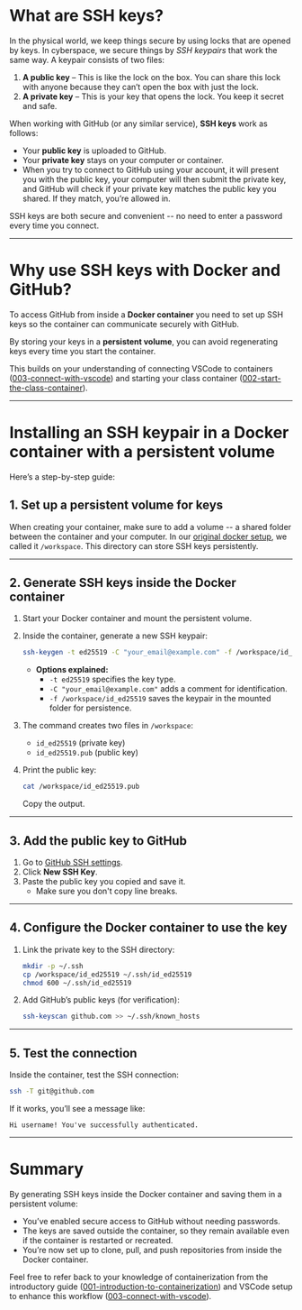 # What are SSH keys?

In the physical world, we keep things secure by using locks that are opened by keys.  In cyberspace, we secure things by _SSH keypairs_ that work the same way.  A keypair consists of two files:
1. **A public key** – This is like the lock on the box. You can share this lock with anyone because they can’t open the box with just the lock.
2. **A private key** – This is your key that opens the lock. You keep it secret and safe.

When working with GitHub (or any similar service), **SSH keys** work as follows:
- Your **public key** is uploaded to GitHub.
- Your **private key** stays on your computer or container.
- When you try to connect to GitHub using your account, it will present you with the public key, your computer will then submit the private key, and GitHub will check if your private key matches the public key you shared. If they match, you’re allowed in.

SSH keys are both secure and convenient -- no need to enter a password every time you connect.

---

# Why use SSH keys with Docker and GitHub?

To access GitHub from inside a **Docker container** you need to set up SSH keys so the container can communicate securely with GitHub.

By storing your keys in a **persistent volume**, you can avoid regenerating keys every time you start the container.

This builds on your understanding of connecting VSCode to containers ([003-connect-with-vscode](003-connect-with-vscode.md)) and starting your class container ([002-start-the-class-container](002-start-the-class-container.md)).

---

# Installing an SSH keypair in a Docker container with a persistent volume

Here’s a step-by-step guide:

## 1. Set up a persistent volume for keys

When creating your container, make sure to add a volume -- a shared folder between the container and your computer.  In our [original docker setup](002-start-the-class-container.md), we called it `/workspace`. This directory can store SSH keys persistently.

---

## 2. Generate SSH keys inside the Docker container

1. Start your Docker container and mount the persistent volume.

2. Inside the container, generate a new SSH keypair:
   ```bash
   ssh-keygen -t ed25519 -C "your_email@example.com" -f /workspace/id_ed25519
   ```
   - **Options explained:**
     - `-t ed25519` specifies the key type.
     - `-C "your_email@example.com"` adds a comment for identification.
     - `-f /workspace/id_ed25519` saves the keypair in the mounted folder for persistence.

3. The command creates two files in `/workspace`:
   - `id_ed25519` (private key)
   - `id_ed25519.pub` (public key)

4. Print the public key:
   ```bash
   cat /workspace/id_ed25519.pub
   ```
   Copy the output.

---

## 3. Add the public key to GitHub

1. Go to [GitHub SSH settings](https://github.com/settings/keys).
2. Click **New SSH Key**.
3. Paste the public key you copied and save it.
    - Make sure you don't copy line breaks.

---

## 4. Configure the Docker container to use the key

1. Link the private key to the SSH directory:
   ```bash
   mkdir -p ~/.ssh
   cp /workspace/id_ed25519 ~/.ssh/id_ed25519
   chmod 600 ~/.ssh/id_ed25519
   ```

2. Add GitHub’s public keys (for verification):
   ```bash
   ssh-keyscan github.com >> ~/.ssh/known_hosts
   ```

---

## 5. Test the connection

Inside the container, test the SSH connection:
```bash
ssh -T git@github.com
```
If it works, you’ll see a message like:
```
Hi username! You've successfully authenticated.
```

---

# Summary

By generating SSH keys inside the Docker container and saving them in a persistent volume:
- You’ve enabled secure access to GitHub without needing passwords.
- The keys are saved outside the container, so they remain available even if the container is restarted or recreated.
- You’re now set up to clone, pull, and push repositories from inside the Docker container.

Feel free to refer back to your knowledge of containerization from the introductory guide ([001-introduction-to-containerization](001-introduction-to-containerization.md)) and VSCode setup to enhance this workflow ([003-connect-with-vscode](003-connect-with-vscode.md)).

